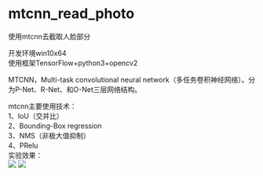 # mtcnn_read_photo
使用mtcnn去截取人脸部分

开发环境win10x64  
使用框架TensorFlow+python3+opencv2  

MTCNN，Multi-task convolutional neural network（多任务卷积神经网络）。分为P-Net、R-Net、和O-Net三层网络结构。  

mtcnn主要使用技术：  
1、IoU（交并比）  
2、Bounding-Box regression  
3、NMS（非极大值抑制）  
4、PRelu  
实验效果：  
![](https://github.com/omega-Lee/mtcnn_read_photo/raw/master/Face/nana.jpg) 
![](https://github.com/omega-Lee/mtcnn_read_photo/blob/master/Face/nana.jpg)
